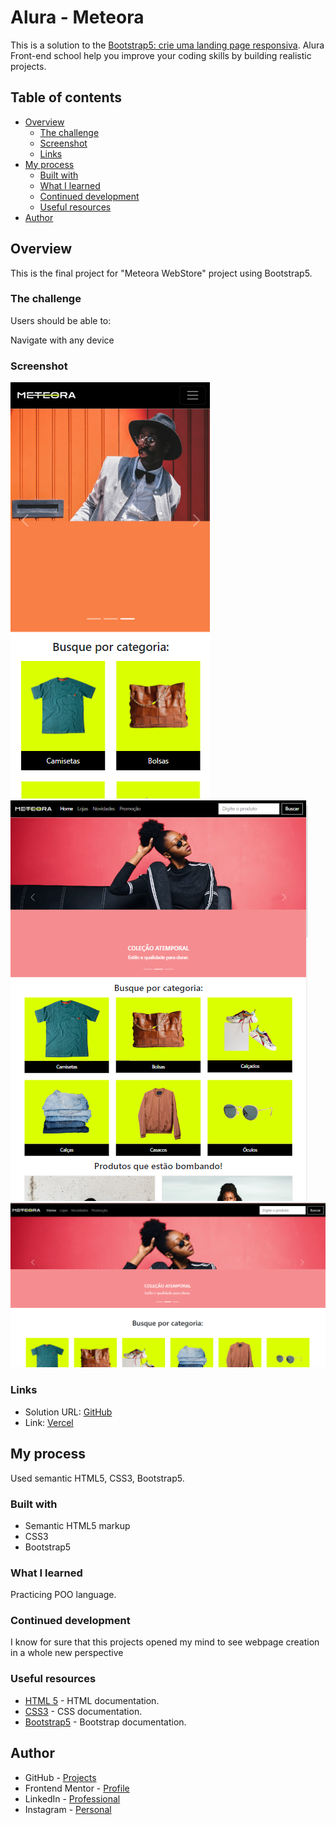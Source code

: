 # Alura - Meteora
 
This is a solution to the [Bootstrap5: crie uma landing page responsiva](https://cursos.alura.com.br/course/bootstrap5-landing-page-responsiva). Alura Front-end school help you improve your coding skills by building realistic projects.  

## Table of contents

- [Overview](#overview)
  - [The challenge](#the-challenge)
  - [Screenshot](#screenshot)
  - [Links](#links)
- [My process](#my-process)
  - [Built with](#built-with)
  - [What I learned](#what-i-learned)
  - [Continued development](#continued-development)
  - [Useful resources](#useful-resources)
- [Author](#author)

## Overview

This is the final project for "Meteora WebStore" project using Bootstrap5.

### The challenge

Users should be able to:

Navigate with any device

### Screenshot
![mobile](./assets/ss/mobile.png)
![tablet](./assets/ss/tablet.png)
![desktop](./assets/ss/desktop.png)


### Links

- Solution URL: [GitHub](https://github.com/ViniCellist/Alura-Devs-and-Dragons)
- Link: [Vercel](https://alura-meteora-gilt.vercel.app/)

## My process

Used semantic HTML5, CSS3, Bootstrap5.

### Built with

- Semantic HTML5 markup
- CSS3
- Bootstrap5

### What I learned

Practicing POO language.

### Continued development

I know for sure that this projects opened my mind to see webpage creation in a whole new perspective

### Useful resources

- [HTML 5](https://developer.mozilla.org/en-US/docs/Web) - HTML documentation.
- [CSS3](https://developer.mozilla.org/pt-BR/docs/Web/CSS) - CSS documentation.
- [Bootstrap5](https://getbootstrap.com/docs/5.3/migration/) - Bootstrap documentation.

## Author

- GitHub - [Projects](https://github.com/ViniCellist)
- Frontend Mentor - [Profile](https://www.frontendmentor.io/profile/ViniCellist)
- LinkedIn - [Professional](https://www.linkedin.com/in/viniciussouzaduarte/)
- Instagram - [Personal](https://www.instagram.com/vinicius_duartesd/)